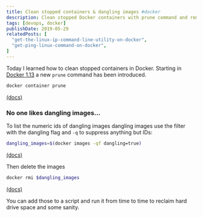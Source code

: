 ```yaml
---
title: Clean stopped containers & dangling images #docker
description: Clean stopped Docker containers with prune command and remove dangling images to reclaim disk space efficiently.
tags: [devops, docker]
publishDate: 2019-05-29
relatedPosts: [
  "get-the-linux-ip-command-line-utility-on-docker",
  "get-ping-linux-command-on-docker",
]
---
```


Today I learned how to clean stopped containers in Docker. Starting in [Docker 1.13](https://github.com/moby/moby/blob/master/CHANGELOG.md#1130-2017-01-18) a new `prune` command has been introduced.

```bash
docker container prune
```

[(docs)](https://docs.docker.com/engine/reference/commandline/container_prune/)

### No one likes dangling images...

To list the numeric ids of dangling images dangling images use the filter with the dangling flag and `-q` to suppress anything but IDs:

```bash
dangling_images=$(docker images -qf dangling=true)
```

[(docs)](https://docs.docker.com/engine/reference/commandline/images/)

Then delete the images

```bash
docker rmi $dangling_images
```

[(docs)](https://docs.docker.com/engine/reference/commandline/rmi/)

You can add those to a script and run it from time to time to reclaim hard drive space and some sanity.
